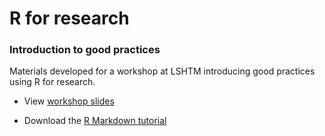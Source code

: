 # R for research

### Introduction to good practices

Materials developed for a workshop at LSHTM introducing good practices using R for research.

- View [workshop slides](https://docs.google.com/presentation/d/1JvwDl79NHyAVp_u0KgF3MVIP6RuDPa08qmAUW3wyHdM/edit#slide=id.g2b9763de157_0_75)

- Download the [R Markdown tutorial](Rmarkdown-intro.Rmd)
 
